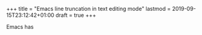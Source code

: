 +++
title = "Emacs line truncation in text editing mode"
lastmod = 2019-09-15T23:12:42+01:00
draft = true
+++

Emacs has

